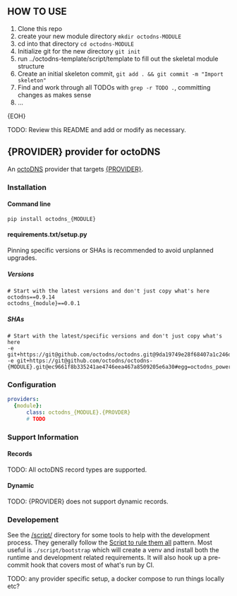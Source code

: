 ## HOW TO USE

1. Clone this repo
1. create your new module directory `mkdir octodns-MODULE`
1. cd into that directory `cd octodns-MODULE`
1. Initialize git for the new directory `git init`
1. run ../octodns-template/script/template to fill out the skeletal module structure
1. Create an initial skeleton commit, `git add . && git commit -m "Import skeleton"`
1. Find and work through all TODOs with `grep -r TODO .`, committing changes as makes sense
1. ...

{EOH}

TODO: Review this README and add or modify as necessary.

## {PROVIDER} provider for octoDNS

An [octoDNS](https://github.com/octodns/octodns/) provider that targets [{PROVIDER}]({LINK}).

### Installation

#### Command line

```
pip install octodns_{MODULE}
```

#### requirements.txt/setup.py

Pinning specific versions or SHAs is recommended to avoid unplanned upgrades.

##### Versions

```
# Start with the latest versions and don't just copy what's here
octodns==0.9.14
octodns_{module}==0.0.1
```

##### SHAs

```
# Start with the latest/specific versions and don't just copy what's here
-e git+https://git@github.com/octodns/octodns.git@9da19749e28f68407a1c246dfdf65663cdc1c422#egg=octodns
-e git+https://git@github.com/octodns/octodns-{MODULE}.git@ec9661f8b335241ae4746eea467a8509205e6a30#egg=octodns_powerdns
```

### Configuration

```yaml
providers:
  {module}:
      class: octodns_{MODULE}.{PROVDER}
      # TODO
```

### Support Information

#### Records

TODO: All octoDNS record types are supported.

#### Dynamic

TODO: {PROVIDER} does not support dynamic records.

### Developement

See the [/script/](/script/) directory for some tools to help with the development process. They generally follow the [Script to rule them all](https://github.com/github/scripts-to-rule-them-all) pattern. Most useful is `./script/bootstrap` which will create a venv and install both the runtime and development related requirements. It will also hook up a pre-commit hook that covers most of what's run by CI.

TODO: any provider specific setup, a docker compose to run things locally etc?
